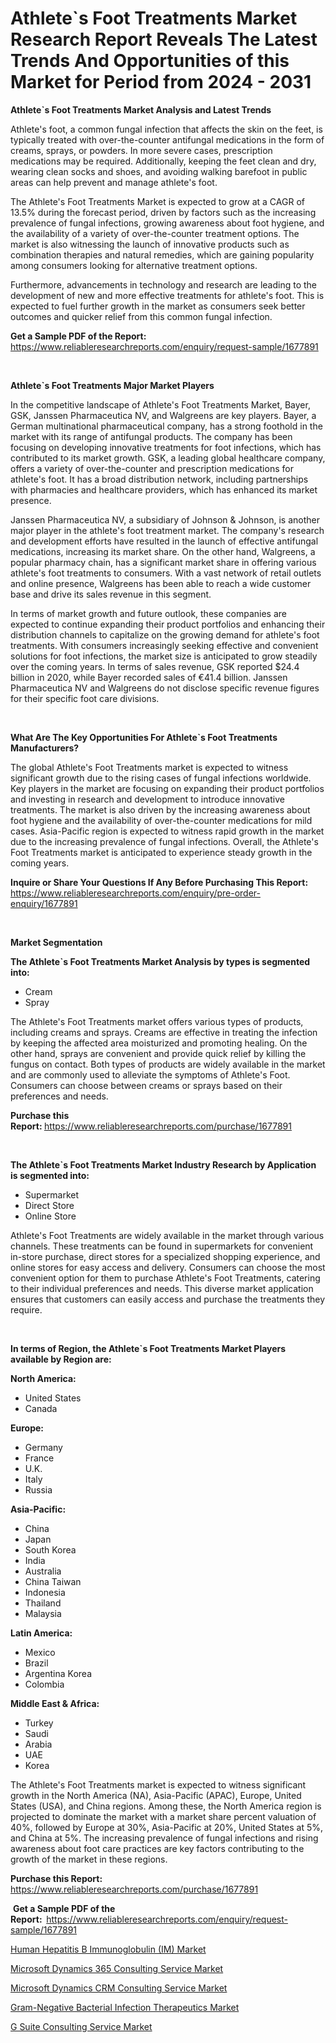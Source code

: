 <p><h1>Athlete`s Foot Treatments Market Research Report Reveals The Latest Trends And Opportunities of this Market for Period from 2024 - 2031</h1></p><p><strong>Athlete`s Foot Treatments Market Analysis and Latest Trends</strong></p>
<p><p>Athlete's foot, a common fungal infection that affects the skin on the feet, is typically treated with over-the-counter antifungal medications in the form of creams, sprays, or powders. In more severe cases, prescription medications may be required. Additionally, keeping the feet clean and dry, wearing clean socks and shoes, and avoiding walking barefoot in public areas can help prevent and manage athlete's foot.</p><p>The Athlete's Foot Treatments Market is expected to grow at a CAGR of 13.5% during the forecast period, driven by factors such as the increasing prevalence of fungal infections, growing awareness about foot hygiene, and the availability of a variety of over-the-counter treatment options. The market is also witnessing the launch of innovative products such as combination therapies and natural remedies, which are gaining popularity among consumers looking for alternative treatment options.</p><p>Furthermore, advancements in technology and research are leading to the development of new and more effective treatments for athlete's foot. This is expected to fuel further growth in the market as consumers seek better outcomes and quicker relief from this common fungal infection.</p></p>
<p><strong>Get a Sample PDF of the Report:&nbsp;</strong> <a href="https://www.reliableresearchreports.com/enquiry/request-sample/1677891">https://www.reliableresearchreports.com/enquiry/request-sample/1677891</a></p>
<p>&nbsp;</p>
<p><strong>Athlete`s Foot Treatments Major Market Players</strong></p>
<p><p>In the competitive landscape of Athlete's Foot Treatments Market, Bayer, GSK, Janssen Pharmaceutica NV, and Walgreens are key players. Bayer, a German multinational pharmaceutical company, has a strong foothold in the market with its range of antifungal products. The company has been focusing on developing innovative treatments for foot infections, which has contributed to its market growth. GSK, a leading global healthcare company, offers a variety of over-the-counter and prescription medications for athlete's foot. It has a broad distribution network, including partnerships with pharmacies and healthcare providers, which has enhanced its market presence.</p><p>Janssen Pharmaceutica NV, a subsidiary of Johnson & Johnson, is another major player in the athlete's foot treatment market. The company's research and development efforts have resulted in the launch of effective antifungal medications, increasing its market share. On the other hand, Walgreens, a popular pharmacy chain, has a significant market share in offering various athlete's foot treatments to consumers. With a vast network of retail outlets and online presence, Walgreens has been able to reach a wide customer base and drive its sales revenue in this segment.</p><p>In terms of market growth and future outlook, these companies are expected to continue expanding their product portfolios and enhancing their distribution channels to capitalize on the growing demand for athlete's foot treatments. With consumers increasingly seeking effective and convenient solutions for foot infections, the market size is anticipated to grow steadily over the coming years. In terms of sales revenue, GSK reported $24.4 billion in 2020, while Bayer recorded sales of €41.4 billion. Janssen Pharmaceutica NV and Walgreens do not disclose specific revenue figures for their specific foot care divisions.</p></p>
<p>&nbsp;</p>
<p><strong>What Are The Key Opportunities For Athlete`s Foot Treatments Manufacturers?</strong></p>
<p><p>The global Athlete's Foot Treatments market is expected to witness significant growth due to the rising cases of fungal infections worldwide. Key players in the market are focusing on expanding their product portfolios and investing in research and development to introduce innovative treatments. The market is also driven by the increasing awareness about foot hygiene and the availability of over-the-counter medications for mild cases. Asia-Pacific region is expected to witness rapid growth in the market due to the increasing prevalence of fungal infections. Overall, the Athlete's Foot Treatments market is anticipated to experience steady growth in the coming years.</p></p>
<p><strong>Inquire or Share Your Questions If Any Before Purchasing This Report:</strong> <a href="https://www.reliableresearchreports.com/enquiry/pre-order-enquiry/1677891">https://www.reliableresearchreports.com/enquiry/pre-order-enquiry/1677891</a></p>
<p>&nbsp;</p>
<p><strong>Market Segmentation</strong></p>
<p><strong>The Athlete`s Foot Treatments Market Analysis by types is segmented into:</strong></p>
<p><ul><li>Cream</li><li>Spray</li></ul></p>
<p><p>The Athlete's Foot Treatments market offers various types of products, including creams and sprays. Creams are effective in treating the infection by keeping the affected area moisturized and promoting healing. On the other hand, sprays are convenient and provide quick relief by killing the fungus on contact. Both types of products are widely available in the market and are commonly used to alleviate the symptoms of Athlete's Foot. Consumers can choose between creams or sprays based on their preferences and needs.</p></p>
<p><strong>Purchase this Report:&nbsp;</strong><a href="https://www.reliableresearchreports.com/purchase/1677891">https://www.reliableresearchreports.com/purchase/1677891</a></p>
<p>&nbsp;</p>
<p><strong>The Athlete`s Foot Treatments Market Industry Research by Application is segmented into:</strong></p>
<p><ul><li>Supermarket</li><li>Direct Store</li><li>Online Store</li></ul></p>
<p><p>Athlete's Foot Treatments are widely available in the market through various channels. These treatments can be found in supermarkets for convenient in-store purchase, direct stores for a specialized shopping experience, and online stores for easy access and delivery. Consumers can choose the most convenient option for them to purchase Athlete's Foot Treatments, catering to their individual preferences and needs. This diverse market application ensures that customers can easily access and purchase the treatments they require.</p></p>
<p>&nbsp;</p>
<p><strong>In terms of Region, the Athlete`s Foot Treatments Market Players available by Region are:</strong></p>
<p>
    <p> <strong> North America: </strong>
        <ul>
            <li>United States</li>
            <li>Canada</li>
        </ul>
        </p> 
    <p> <strong> Europe: </strong>
        <ul>
            <li>Germany</li>
            <li>France</li>
            <li>U.K.</li>
            <li>Italy</li>
            <li>Russia</li>
        </ul>
        </p> 
    <p> <strong> Asia-Pacific: </strong>
        <ul>
            <li>China</li>
            <li>Japan</li>
            <li>South Korea</li>
            <li>India</li>
            <li>Australia</li>
            <li>China Taiwan</li>
            <li>Indonesia</li>
            <li>Thailand</li>
            <li>Malaysia</li>
        </ul>
        </p> 
    <p> <strong> Latin America: </strong>
        <ul>
            <li>Mexico</li>
            <li>Brazil</li>
            <li>Argentina Korea</li>
            <li>Colombia</li>
        </ul>
        </p> 
    <p> <strong> Middle East & Africa: </strong>
        <ul>
            <li>Turkey</li>
            <li>Saudi</li>
            <li>Arabia</li>
            <li>UAE</li>
            <li>Korea</li>
        </ul>
    </p>
    </p>
<p><p>The Athlete's Foot Treatments market is expected to witness significant growth in the North America (NA), Asia-Pacific (APAC), Europe, United States (USA), and China regions. Among these, the North America region is projected to dominate the market with a market share percent valuation of 40%, followed by Europe at 30%, Asia-Pacific at 20%, United States at 5%, and China at 5%. The increasing prevalence of fungal infections and rising awareness about foot care practices are key factors contributing to the growth of the market in these regions.</p></p>
<p><strong>Purchase this Report: </strong><a href="https://www.reliableresearchreports.com/purchase/1677891">https://www.reliableresearchreports.com/purchase/1677891</a></p>
<p>&nbsp;<strong>Get a Sample PDF of the Report:&nbsp;&nbsp;</strong><a href="https://www.reliableresearchreports.com/enquiry/request-sample/1677891">https://www.reliableresearchreports.com/enquiry/request-sample/1677891</a></p>
<p><strong></strong></p>
<p><p><a href="https://github.com/abdelrhmankishk22/Market-Research-Report-List-3/blob/main/human-hepatitis-b-immunoglobulin-im-market.md">Human Hepatitis B Immunoglobulin (IM) Market</a></p><p><a href="https://medium.com/@marielong2006/microsoft-dynamics-365-consulting-service-market-size-reveals-the-best-marketing-channels-in-global-d1f79e73baa1">Microsoft Dynamics 365 Consulting Service Market</a></p><p><a href="https://medium.com/@marielong2006/microsoft-dynamics-crm-consulting-service-market-size-and-market-trends-complete-industry-overview-46ac10debb1c">Microsoft Dynamics CRM Consulting Service Market</a></p><p><a href="https://github.com/ChiragRp1/Market-Research-Report-List-3/blob/main/gram-negative-bacterial-infection-therapeutics-market.md">Gram-Negative Bacterial Infection Therapeutics Market</a></p><p><a href="https://medium.com/@sharonmurphy49/g-suite-consulting-service-market-report-reveals-the-latest-trends-and-growth-opportunities-of-this-c5151bd48d1e">G Suite Consulting Service Market</a></p></p>